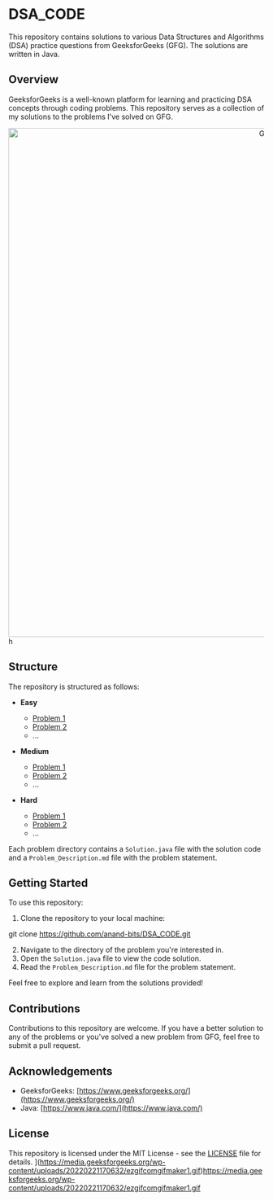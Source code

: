 # DSA_CODE

This repository contains solutions to various Data Structures and Algorithms (DSA) practice questions from GeeksforGeeks (GFG). The solutions are written in Java.

## Overview

GeeksforGeeks is a well-known platform for learning and practicing DSA concepts through coding problems. This repository serves as a collection of my solutions to the problems I've solved on GFG.

<div style="text-align:center;">
  <img src="https://media.geeksforgeeks.org/wp-content/uploads/20220221170632/ezgifcomgifmaker1.gif" alt="GFG" style="width: 1000px; height: auto;">
</div>
h

## Structure

The repository is structured as follows:

- **Easy**
  - [Problem 1](Easy/Problem_1)
  - [Problem 2](Easy/Problem_2)
  - ...
  
- **Medium**
  - [Problem 1](Medium/Problem_1)
  - [Problem 2](Medium/Problem_2)
  - ...
  
- **Hard**
  - [Problem 1](Hard/Problem_1)
  - [Problem 2](Hard/Problem_2)
  - ...

Each problem directory contains a `Solution.java` file with the solution code and a `Problem_Description.md` file with the problem statement.

## Getting Started

To use this repository:

1. Clone the repository to your local machine:

git clone https://github.com/anand-bits/DSA_CODE.git

2. Navigate to the directory of the problem you're interested in.
3. Open the `Solution.java` file to view the code solution.
4. Read the `Problem_Description.md` file for the problem statement.

Feel free to explore and learn from the solutions provided!

## Contributions

Contributions to this repository are welcome. If you have a better solution to any of the problems or you've solved a new problem from GFG, feel free to submit a pull request.

## Acknowledgements

- GeeksforGeeks: [https://www.geeksforgeeks.org/](https://www.geeksforgeeks.org/)
- Java: [https://www.java.com/](https://www.java.com/)

## License

This repository is licensed under the MIT License - see the [LICENSE](LICENSE) file for details.
](https://media.geeksforgeeks.org/wp-content/uploads/20220221170632/ezgifcomgifmaker1.gif)https://media.geeksforgeeks.org/wp-content/uploads/20220221170632/ezgifcomgifmaker1.gif
